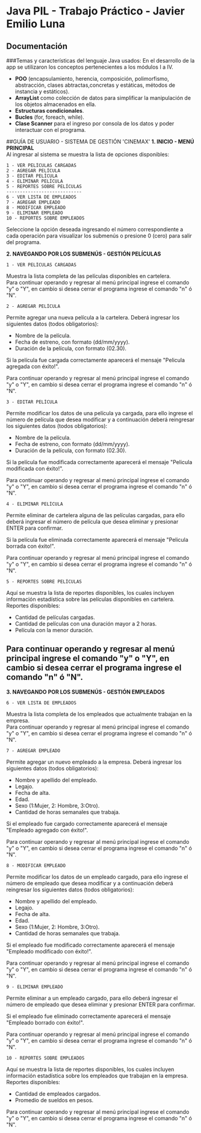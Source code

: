 # Java PIL - Trabajo Práctico - Javier Emilio Luna
## Documentación
###Temas y características del lenguaje Java usados:
En el desarrollo de la app se utilizaron los conceptos pertenecientes a los módulos I a IV.
- **POO** (encapsulamiento, herencia, composición, polimorfismo, abstracción, clases abtractas,concretas y estáticas, métodos de instancia y estáticos).
- **ArrayList** como colección de datos para simplificar la manipulación de los objetos almacenados en ella.
- **Estructuras condicionales**.
- **Bucles** (for, foreach, while).
- **Clase Scanner** para el ingreso por consola de los datos y poder interactuar con el programa.

##GUÍA DE USUARIO - SISTEMA DE GESTIÓN 'CINEMAX'
**1. INICIO - MENÚ PRINCIPAL** <br>
Al ingresar al sistema se muestra la lista de opciones disponibles: <br>
```
1 - VER PELÍCULAS CARGADAS
2 - AGREGAR PELÍCULA
3 - EDITAR PELÍCULA
4 - ELIMINAR PELÍCULA
5 - REPORTES SOBRE PELÍCULAS
----------------------------
6 - VER LISTA DE EMPLEADOS
7 - AGREGAR EMPLEADO
8 - MODIFICAR EMPLEADO
9 - ELIMINAR EMPLEADO
10 - REPORTES SOBRE EMPLEADOS
```
Seleccione la opción deseada ingresando el número correspondiente a cada operación para visualizar los submenús o presione 0 (cero) para salir del programa.

**2. NAVEGANDO POR LOS SUBMENÚS - GESTIÓN PELÍCULAS** 
```
1 - VER PELÍCULAS CARGADAS
```
Muestra la lista completa de las películas disponibles en cartelera.<br>
Para continuar operando y regresar al menú principal ingrese el comando "y" o "Y", en cambio si desea cerrar el programa
ingrese el comando "n" ó "N".

```
2 - AGREGAR PELÍCULA
```
Permite agregar una nueva película a la cartelera. Deberá ingresar los siguientes datos (todos obligatorios):<br>
- Nombre de la película.
- Fecha de estreno, con formato (dd/mm/yyyy).
- Duración de la película, con formato (02.30).

Si la película fue cargada correctamente aparecerá el mensaje "Pelicula agregada con éxito!".

Para continuar operando y regresar al menú principal ingrese el comando "y" o "Y", en cambio si desea cerrar el programa
ingrese el comando "n" ó "N".

```
3 - EDITAR PELÍCULA
```
Permite modificar los datos de una película ya cargada, para ello ingrese el número de película que desea modificar y
a continuación deberá reingresar los siguientes datos (todos obligatorios):<br>
- Nombre de la película.
- Fecha de estreno, con formato (dd/mm/yyyy).
- Duración de la película, con formato (02.30).

Si la película fue modificada correctamente aparecerá el mensaje "Pelicula modificada con éxito!".

Para continuar operando y regresar al menú principal ingrese el comando "y" o "Y", en cambio si desea cerrar el programa
ingrese el comando "n" ó "N".
```
4 - ELIMINAR PELÍCULA
```
Permite eliminar de cartelera alguna de las películas cargadas, para ello deberá ingresar el número de película que desea eliminar y presionar ENTER para confirmar.

Si la película fue eliminada correctamente aparecerá el mensaje "Pelicula borrada con éxito!".

Para continuar operando y regresar al menú principal ingrese el comando "y" o "Y", en cambio si desea cerrar el programa
ingrese el comando "n" ó "N".
```
5 - REPORTES SOBRE PELÍCULAS
```
Aquí se muestra la lista de reportes disponibles, los cuales incluyen información estadística sobre las películas disponibles en cartelera.
<br>Reportes disponibles: 
- Cantidad de películas cargadas.
- Cantidad de películas con una duración mayor a 2 horas.
- Película con la menor duración.
  
Para continuar operando y regresar al menú principal ingrese el comando "y" o "Y", en cambio si desea cerrar el programa
ingrese el comando "n" ó "N".
--------------------
**3. NAVEGANDO POR LOS SUBMENÚS - GESTIÓN EMPLEADOS**
```
6 - VER LISTA DE EMPLEADOS
```
Muestra la lista completa de los empleados  que actualmente trabajan en la empresa.<br>
Para continuar operando y regresar al menú principal ingrese el comando "y" o "Y", en cambio si desea cerrar el programa
ingrese el comando "n" ó "N".

```
7 - AGREGAR EMPLEADO
```
Permite agregar un nuevo empleado a la empresa. Deberá ingresar los siguientes datos (todos obligatorios):<br>
- Nombre y apellido del empleado. 
- Legajo.
- Fecha de alta.
- Edad.
- Sexo (1:Mujer, 2: Hombre, 3:Otro).
- Cantidad de horas semanales que trabaja.

Si el empleado fue cargado correctamente aparecerá el mensaje "Empleado agregado con éxito!".

Para continuar operando y regresar al menú principal ingrese el comando "y" o "Y", en cambio si desea cerrar el programa
ingrese el comando "n" ó "N".

```
8 - MODIFICAR EMPLEADO
```
Permite modificar los datos de un empleado cargado, para ello ingrese el número de empleado que desea modificar y
a continuación deberá reingresar los siguientes datos (todos obligatorios):<br>
- Nombre y apellido del empleado.
- Legajo.
- Fecha de alta.
- Edad.
- Sexo (1:Mujer, 2: Hombre, 3:Otro).
- Cantidad de horas semanales que trabaja.

Si el empleado fue modificado correctamente aparecerá el mensaje "Empleado modificado con éxito!".

Para continuar operando y regresar al menú principal ingrese el comando "y" o "Y", en cambio si desea cerrar el programa
ingrese el comando "n" ó "N".

```
9 - ELIMINAR EMPLEADO
```
Permite eliminar a un empleado cargado, para ello deberá ingresar el número de empleado que desea eliminar y presionar ENTER para confirmar.

Si el empleado fue eliminado correctamente aparecerá el mensaje "Empleado borrado con éxito!".

Para continuar operando y regresar al menú principal ingrese el comando "y" o "Y", en cambio si desea cerrar el programa
ingrese el comando "n" ó "N".
```
10 - REPORTES SOBRE EMPLEADOS
```
Aquí se muestra la lista de reportes disponibles, los cuales incluyen información estadística sobre los empleados que trabajan en la empresa.
<br>Reportes disponibles:
- Cantidad de empleados cargados.
- Promedio de sueldos en pesos. 
  
Para continuar operando y regresar al menú principal ingrese el comando "y" o "Y", en cambio si desea cerrar el programa
ingrese el comando "n" ó "N".